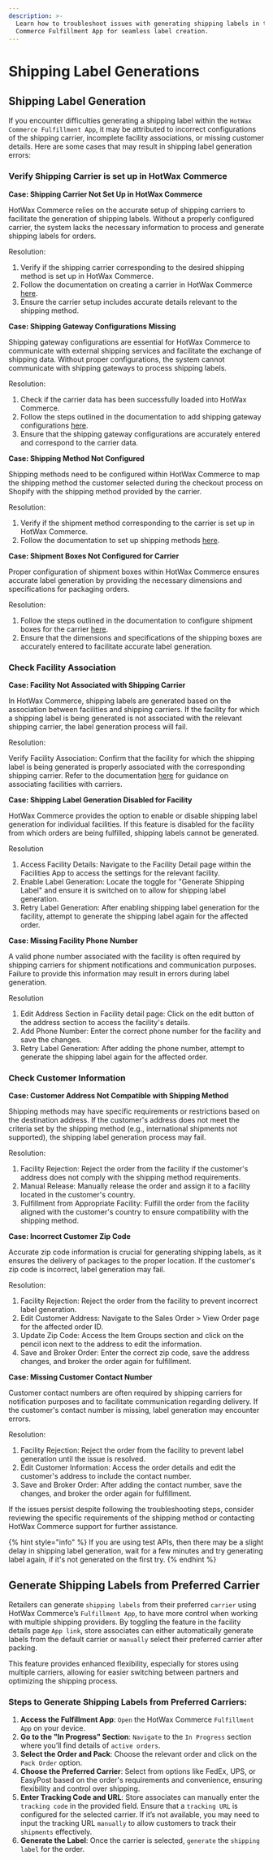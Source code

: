 ```yaml
---
description: >-
  Learn how to troubleshoot issues with generating shipping labels in the HotWax
  Commerce Fulfillment App for seamless label creation.
---
```


# Shipping Label Generations

## Shipping Label Generation

If you encounter difficulties generating a shipping label within the `HotWax Commerce Fulfillment App`, it may be attributed to incorrect configurations of the shipping carrier, incomplete facility associations, or missing customer details. Here are some cases that may result in shipping label generation errors:

### Verify Shipping Carrier is set up in HotWax Commerce

**Case: Shipping Carrier Not Set Up in HotWax Commerce**

HotWax Commerce relies on the accurate setup of shipping carriers to facilitate the generation of shipping labels. Without a properly configured carrier, the system lacks the necessary information to process and generate shipping labels for orders.

Resolution:

1. Verify if the shipping carrier corresponding to the desired shipping method is set up in HotWax Commerce.
2. Follow the documentation on creating a carrier in HotWax Commerce [here](https://docs.hotwax.co/documents/v/system-admins/fulfillment/shipping-methods/add-carrier).
3. Ensure the carrier setup includes accurate details relevant to the shipping method.

**Case: Shipping Gateway Configurations Missing**

Shipping gateway configurations are essential for HotWax Commerce to communicate with external shipping services and facilitate the exchange of shipping data. Without proper configurations, the system cannot communicate with shipping gateways to process shipping labels.

Resolution:

1. Check if the carrier data has been successfully loaded into HotWax Commerce.
2. Follow the steps outlined in the documentation to add shipping gateway configurations [here](https://docs.hotwax.co/documents/v/system-admins/fulfillment/shipping-methods/shippinggateways).
3. Ensure that the shipping gateway configurations are accurately entered and correspond to the carrier data.

**Case: Shipping Method Not Configured**

Shipping methods need to be configured within HotWax Commerce to map the shipping method the customer selected during the checkout process on Shopify with the shipping method provided by the carrier.

Resolution:

1. Verify if the shipment method corresponding to the carrier is set up in HotWax Commerce.
2. Follow the documentation to set up shipping methods [here](https://docs.hotwax.co/documents/v/system-admins/fulfillment/shipping-methods/shippinggateways#add-shipment-methods).

**Case: Shipment Boxes Not Configured for Carrier**

Proper configuration of shipment boxes within HotWax Commerce ensures accurate label generation by providing the necessary dimensions and specifications for packaging orders.

Resolution:

1. Follow the steps outlined in the documentation to configure shipment boxes for the carrier [here](https://docs.hotwax.co/documents/v/system-admins/fulfillment/shipping-methods/shipping-box).
2. Ensure that the dimensions and specifications of the shipping boxes are accurately entered to facilitate accurate label generation.

### Check Facility Association

**Case: Facility Not Associated with Shipping Carrier**

In HotWax Commerce, shipping labels are generated based on the association between facilities and shipping carriers. If the facility for which a shipping label is being generated is not associated with the relevant shipping carrier, the label generation process will fail.

Resolution:

Verify Facility Association: Confirm that the facility for which the shipping label is being generated is properly associated with the corresponding shipping carrier. Refer to the documentation [here](https://docs.hotwax.co/documents/v/system-admins/fulfillment/shipping-methods/shippinggateways) for guidance on associating facilities with carriers.

**Case: Shipping Label Generation Disabled for Facility**

HotWax Commerce provides the option to enable or disable shipping label generation for individual facilities. If this feature is disabled for the facility from which orders are being fulfilled, shipping labels cannot be generated.

Resolution

1. Access Facility Details: Navigate to the Facility Detail page within the Facilities App to access the settings for the relevant facility.
2. Enable Label Generation: Locate the toggle for "Generate Shipping Label" and ensure it is switched on to allow for shipping label generation.
3. Retry Label Generation: After enabling shipping label generation for the facility, attempt to generate the shipping label again for the affected order.

**Case: Missing Facility Phone Number**

A valid phone number associated with the facility is often required by shipping carriers for shipment notifications and communication purposes. Failure to provide this information may result in errors during label generation.

Resolution

1. Edit Address Section in Facility detail page: Click on the edit button of the address section to access the facility's details.
2. Add Phone Number: Enter the correct phone number for the facility and save the changes.
3. Retry Label Generation: After adding the phone number, attempt to generate the shipping label again for the affected order.

### Check Customer Information

**Case: Customer Address Not Compatible with Shipping Method**

Shipping methods may have specific requirements or restrictions based on the destination address. If the customer's address does not meet the criteria set by the shipping method (e.g., international shipments not supported), the shipping label generation process may fail.

Resolution:

1. Facility Rejection: Reject the order from the facility if the customer's address does not comply with the shipping method requirements.
2. Manual Release: Manually release the order and assign it to a facility located in the customer's country.
3. Fulfillment from Appropriate Facility: Fulfill the order from the facility aligned with the customer's country to ensure compatibility with the shipping method.

**Case: Incorrect Customer Zip Code**

Accurate zip code information is crucial for generating shipping labels, as it ensures the delivery of packages to the proper location. If the customer's zip code is incorrect, label generation may fail.

Resolution:

1. Facility Rejection: Reject the order from the facility to prevent incorrect label generation.
2. Edit Customer Address: Navigate to the Sales Order > View Order page for the affected order ID.
3. Update Zip Code: Access the Item Groups section and click on the pencil icon next to the address to edit the information.
4. Save and Broker Order: Enter the correct zip code, save the address changes, and broker the order again for fulfillment.

**Case: Missing Customer Contact Number**

Customer contact numbers are often required by shipping carriers for notification purposes and to facilitate communication regarding delivery. If the customer's contact number is missing, label generation may encounter errors.

Resolution:

1. Facility Rejection: Reject the order from the facility to prevent label generation until the issue is resolved.
2. Edit Customer Information: Access the order details and edit the customer's address to include the contact number.
3. Save and Broker Order: After adding the contact number, save the changes, and broker the order again for fulfillment.

If the issues persist despite following the troubleshooting steps, consider reviewing the specific requirements of the shipping method or contacting HotWax Commerce support for further assistance.

{% hint style="info" %}
If you are using test APIs, then there may be a slight delay in shipping label generation, wait for a few minutes and try generating label again, if it's not generated on the first try.
{% endhint %}

## Generate Shipping Labels from Preferred Carrier

Retailers can generate `shipping labels` from their preferred `carrier` using HotWax Commerce’s `Fulfillment App`, to have more control when working with multiple shipping providers. By toggling the feature in the facility details page `App link`, store associates can either automatically generate labels from the default carrier or `manually` select their preferred carrier after packing.

This feature provides enhanced flexibility, especially for stores using multiple carriers, allowing for easier switching between partners and optimizing the shipping process.

### Steps to Generate Shipping Labels from Preferred Carriers:

1. **Access the Fulfillment App**: `Open` the HotWax Commerce `Fulfillment App` on your device.
2. **Go to the "In Progress" Section**: `Navigate` to the `In Progress` section where you’ll find details of `active orders`.
3. **Select the Order and Pack**: Choose the relevant order and click on the `Pack Order` option.
4. **Choose the Preferred Carrier**: Select from options like FedEx, UPS, or EasyPost based on the order's requirements and convenience, ensuring flexibility and control over shipping.
5. **Enter Tracking Code and URL**: Store associates can manually enter the `tracking code` in the provided field. Ensure that a `tracking URL` is configured for the selected carrier. If it’s not available, you may need to input the tracking URL `manually` to allow customers to track their `shipments` effectively.
6. **Generate the Label**: Once the carrier is selected, `generate` the `shipping label` for the order.

<figure><img src="../.gitbook/assets/Screenshot 2024-09-30 at 4.48.51 PM 2 (2).png" alt=""><figcaption></figcaption></figure>
